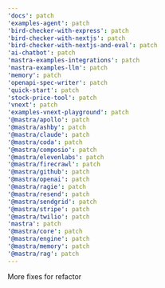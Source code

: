 ```yaml
---
'docs': patch
'examples-agent': patch
'bird-checker-with-express': patch
'bird-checker-with-nextjs': patch
'bird-checker-with-nextjs-and-eval': patch
'ai-chatbot': patch
'mastra-examples-integrations': patch
'mastra-examples-llm': patch
'memory': patch
'openapi-spec-writer': patch
'quick-start': patch
'stock-price-tool': patch
'vnext': patch
'examples-vnext-playground': patch
'@mastra/apollo': patch
'@mastra/ashby': patch
'@mastra/claude': patch
'@mastra/coda': patch
'@mastra/composio': patch
'@mastra/elevenlabs': patch
'@mastra/firecrawl': patch
'@mastra/github': patch
'@mastra/openai': patch
'@mastra/ragie': patch
'@mastra/resend': patch
'@mastra/sendgrid': patch
'@mastra/stripe': patch
'@mastra/twilio': patch
'mastra': patch
'@mastra/core': patch
'@mastra/engine': patch
'@mastra/memory': patch
'@mastra/rag': patch
---
```


More fixes for refactor
